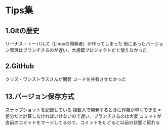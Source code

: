 # Tips集
## 1.Gitの歴史
リーナス・トーバルズ（Linuxの開発者）が作ってしまった
他にあったバージョン管理はブランチきるのが遅い、大規模プロジェクトだと使えなかった

## 2.GitHub
クリス・ワンストラスさんが開発
コードを共有させたかった

## 13.バージョン保存方式
スナップショットを記録している
複数人で開発するときに作業が早くできる
※差分だと計算しなければいけないので遅い。ブランチきるのは大変
コミットが直前のコミットをマージしてるので、コミットをたどると以前の状態に戻れる

## 
